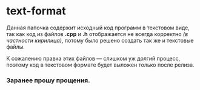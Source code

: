# text-format

Данная папочка содержит исходный код программ в текстовом виде, так как код из файлов <b>.cpp</b> и <b>.h</b> отображается не всегда корректно <i>(в частности кирилица)</i>, потому было решено создать так же и текстовые файлы.

К сожалению правка этих файлов — слишком уж долгий процесс, поэтому код в текстовом формате будет выложен только после релиза.

<h3>Заранее прошу прощения.</h3>
